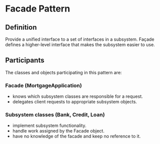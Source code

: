# Facade Pattern 
## Definition

Provide a unified interface to a set of interfaces in a subsystem. Façade defines a higher-level interface that makes the subsystem easier to use.



## Participants

The classes and objects participating in this pattern are:

### Facade   (MortgageApplication)
* knows which subsystem classes are responsible for a request.
* delegates client requests to appropriate subsystem objects.

### Subsystem classes   (Bank, Credit, Loan)
* implement subsystem functionality.
* handle work assigned by the Facade object.
* have no knowledge of the facade and keep no reference to it.


